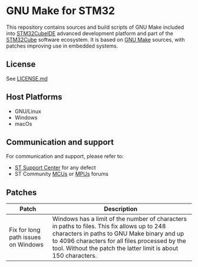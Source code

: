 # GNU Make for STM32

This repository contains sources and build scripts of GNU Make included into [STM32CubeIDE](https://www.st.com/en/development-tools/stm32cubeide.html) advanced development platform and part of the [STM32Cube](https://www.st.com/en/ecosystems/stm32cube.html) software ecosystem. It is based on [GNU Make](https://www.gnu.org/software/make) sources, with patches improving use in embedded systems.

## License

See [LICENSE.md](LICENSE.md)

## Host Platforms

* GNU/Linux
* Windows
* macOs

## Communication and support

For communication and support, please refer to:

- [ST Support Center](https://my.st.com/ols#/ols/) for any defect
- ST Community [MCUs](https://community.st.com/t5/stm32cubeide-mcus/bd-p/stm32-mcu-cubeide-forum) or [MPUs](https://community.st.com/t5/stm32cubeide-mpus/bd-p/stm32-mpu-cubeide-forum) forums

## Patches

Patch                                                                | Description |
---------------------------------------------------------------------|--------------- |
Fix for long path issues on Windows                                  | Windows has a limit of the number of characters in paths to files. This fix allows up to 248 characters in paths to GNU Make binary and up to 4096 characters for all files processed by the tool. Without the patch the latter limit is about 150 characters. |
